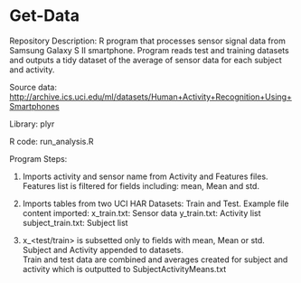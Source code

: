 Get-Data
========

Repository Description: 
R program that processes sensor signal data from Samsung Galaxy S II smartphone.  Program reads test and training datasets and outputs a tidy dataset of the average of sensor data for each subject and activity.  


Source data:
http://archive.ics.uci.edu/ml/datasets/Human+Activity+Recognition+Using+Smartphones


Library: 
plyr


R code:
run_analysis.R

Program Steps:
1.  Imports activity and sensor name from Activity and Features files.  Features list is filtered for fields
    including: mean, Mean and std.  
 
2.  Imports tables from two UCI HAR Datasets: Train and Test.   Example file content imported:
	x_train.txt: Sensor data
	y_train.txt: Activity list
	subject_train.txt: Subject list
		
3.  x_<test/train> is subsetted only to fields with mean, Mean or std.  Subject and Activity appended to datasets.  
    Train and test data are combined and averages created for subject and activity which is outputted to SubjectActivityMeans.txt